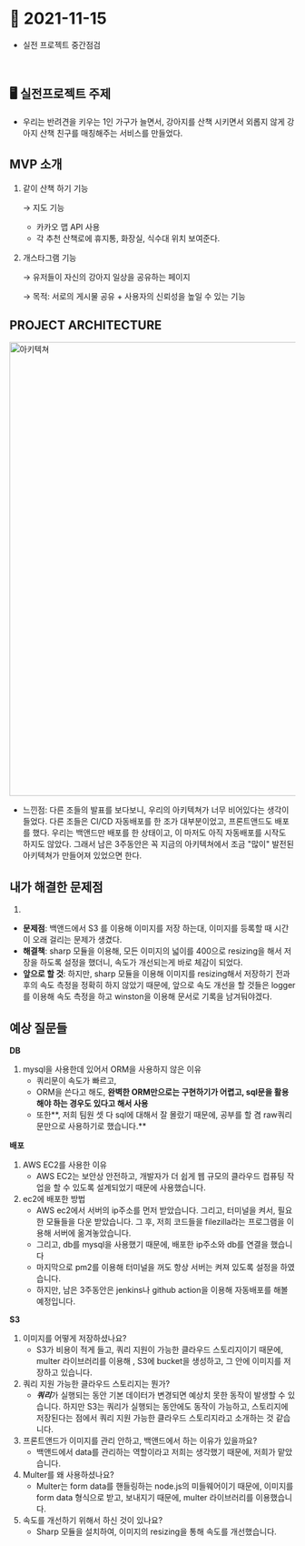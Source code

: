 # 📝 2021-11-15
-  실전 프로젝트 중간점검 

<br>

## 🖥 실전프로젝트 주제

- 우리는 반려견을 키우는 1인 가구가 늘면서, 강아지를 산책 시키면서 외롭지 않게 강아지 산책 친구를 매칭해주는 서비스를 만들었다.

## MVP 소개
1. 같이 산책 하기 기능 
    
    → 지도 기능
    
    - 카카오 맵 API 사용
    - 각 추천 산책로에 휴지통, 화장실, 식수대 위치 보여준다.

2. 개스타그램 기능
    
    → 유저들이 자신의 강아지 일상을 공유하는 페이지
    
    → 목적: 서로의 게시물 공유 + 사용자의 신뢰성을 높일 수 있는 기능


## PROJECT ARCHITECTURE
<img width="798" alt="아키텍쳐" src="https://user-images.githubusercontent.com/59908525/141793552-03a8a0e4-7e92-4e4d-ae8a-0ac4f12169f1.png">

- 느낀점: 다른 조들의 발표를 보다보니, 우리의 아키텍쳐가 너무 비어있다는 생각이 들었다. 다른 조들은 CI/CD 자동배포를 한 조가 대부분이었고, 프론트앤드도 배포를 했다. 우리는 백앤드만 배포를 한 상태이고, 이 마저도 아직 자동배포를 시작도 하지도 않았다. 그래서 남은 3주동안은 꼭 지금의 아키텍쳐에서 조금 "많이" 발전된 아키텍쳐가 만들어져 있었으면 한다.

## 내가 해결한 문제점

1. 
- **문제점**: 백앤드에서 S3 를 이용해 이미지를 저장 하는대, 이미지를 등록할 때 시간이 오래 걸리는 문제가 생겼다.
- **해결책**: sharp 모듈을 이용해, 모든 이미지의 넓이를 400으로 resizing을 해서 저장을 하도록 설정을 했더니, 속도가 개선되는게 바로 체감이 되었다.
- **앞으로 할 것**: 하지만, sharp 모듈을 이용해 이미지를 resizing해서 저장하기 전과 후의 속도 측정을 정확히 하지 않았기 때문에, 앞으로 속도 개선을 할 것들은 logger를 이용해 속도 측정을 하고 winston을 이용해 문서로 기록을 남겨둬야겠다.


## 예상 질문들

**DB**

1. mysql을 사용한데 있어서 ORM을 사용하지 않은 이유
    - 쿼리문이 속도가 빠르고,
    - ORM을 쓴다고 해도, **완벽한 ORM만으로는 구현하기가 어렵고, sql문을 활용해야 하는 경우도 있다고 해서 사용**
    - 또한**, 저희 팀원 셋 다 sql에 대해서 잘 몰랐기 때문에, 공부를 할 겸 raw쿼리문만으로 사용하기로 했습니다.**

**배포**

1. AWS EC2를 사용한 이유
    - AWS EC2는 보안상 안전하고, 개발자가 더 쉽게 웹 규모의 클라우드 컴퓨팅 작업을 할 수 있도록 설계되었기 때문에 사용했습니다.
2. ec2에 배포한 방법
    - AWS ec2에서 서버의 ip주소를 먼저 받았습니다. 그리고, 터미널을 켜서, 필요한 모듈들을 다운 받았습니다. 그 후, 저희 코드들을 filezilla라는 프로그램을 이용해 서버에 옮겨놓았습니다.
    - 그리고, db를 mysql을 사용했기 때문에, 배포한 ip주소와 db를 연결을 했습니다
    - 마지막으로 pm2를 이용해 터미널을 꺼도 항상 서버는 켜져 있도록 설정을 하였습니다.
    - 하지만, 남은 3주동안은 jenkins나 github action을 이용해 자동배포를 해볼 예정입니다.

**S3**

1. 이미지를 어떻게 저장하셨나요?
    - S3가 비용이 적게 들고, 쿼리 지원이 가능한 클라우드 스토리지이기 때문에, multer 라이브러리를 이용해 , S3에 bucket을 생성하고, 그 안에 이미지를 저장하고 있습니다.
2. 쿼리 지원 가능한 클라우드 스토리지는 뭔가?
    - ***쿼리***가 실행되는 동안 기본 데이터가 변경되면 예상치 못한 동작이 발생할 수 있습니다. 하지만 S3는 쿼리가 실행되는 동안에도 동작이 가능하고, 스토리지에 저장된다는 점에서 쿼리 지원 가능한 클라우드 스토리지라고 소개하는 것 같습니다.
3. 프론트앤드가 이미지를 관리 안하고, 백앤드에서 하는 이유가 있을까요?
    - 백앤드에서 data를 관리하는 역할이라고 저희는 생각했기 때문에, 저희가 맡았습니다.
4. Multer를 왜 사용하셨나요?
    - Multer는 form data를 핸들링하는 node.js의 미들웨어이기 때문에, 이미지를 form data 형식으로 받고, 보내지기 때문에,  multer 라이브러리를 이용했습니다.
5. 속도를 개선하기 위해서 하신 것이 있나요?
    - Sharp 모듈을 설치하여, 이미지의 resizing을 통해 속도를 개선했습니다.



